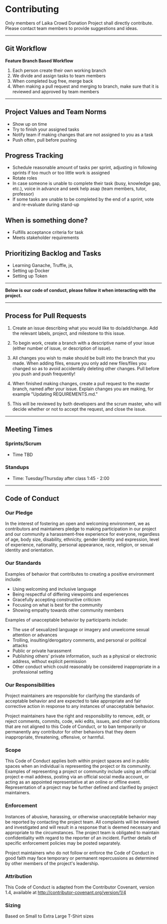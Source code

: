 Contributing
============

Only members of Laika Crowd Donation Project shall directly contribute. Please contact team members to provide suggestions and ideas.

---

## Git Workflow

**Feature Branch Based Workflow**
1. Each person create their own working branch
2. We divide and assign tasks to team members
3. When completed bug free, merge back
4. When making a pull request and merging to branch, make sure that it is reviewed and approved by team members

---

## Project Values and Team Norms

* Show up on time
* Try to finish your assigned tasks
* Notify team if making changes that are not assigned to you as a task
* Push often, pull before pushing

## Progress Tracking

* Schedule reasonable amount of tasks per sprint, adjusting in following sprints if too much or too little work is assigned
* Rotate roles
* In case someone is unable to complete their task (busy, knowledge gap, etc.), voice in advance and seek help asap (team members, tutor, professor)
* If some tasks are unable to be completed by the end of a sprint, vote and re-evaluate during stand-up

## When is something done?

* Fulfills acceptance criteria for task
* Meets stakeholder requirements

## Prioritizing Backlog and Tasks

* Learning Ganache, Truffle, js,
* Setting up Docker
* Setting up Token

---

**Below is our code of conduct, please follow it when interacting with the project.**

---

## Process for Pull Requests

1. Create an issue describing what you would like to do/add/change. Add the relevant labels, project, and milestone to this issue.

2. To begin work, create a branch with a descriptive name of your issue (either number of issue, or description of issue).

3. All changes you wish to make should be built into the branch that you made. When adding files, ensure you only add new files/files you changed so as to avoid accidentally deleting other changes. Pull before you push and push frequently!

4. When finished making changes, create a pull request to the master branch, named after your issue. Explain changes you are making, for example "Updating REQUIREMENTS.md."

5. This will be reviewed by both developers and the scrum master, who will decide whether or not to accept the request, and close the issue.

---

## Meeting Times

### Sprints/Scrum

* Time TBD

### Standups

* Time: Tuesday/Thursday after class 1:45 - 2:00

---

## Code of Conduct

### Our Pledge

In the interest of fostering an open and welcoming environment, we as contributors and maintainers pledge to making participation in our project and our community a harassment-free experience for everyone, regardless of age, body size, disability, ethnicity, gender identity and expression, level of experience, nationality, personal appearance, race, religion, or sexual identity and orientation.

### Our Standards

Examples of behavior that contributes to creating a positive environment include:

* Using welcoming and inclusive language
* Being respectful of differing viewpoints and experiences
* Gracefully accepting constructive criticism
* Focusing on what is best for the community
* Showing empathy towards other community members

Examples of unacceptable behavior by participants include:

* The use of sexualized language or imagery and unwelcome sexual attention or advances
* Trolling, insulting/derogatory comments, and personal or political attacks
* Public or private harassment
* Publishing others' private information, such as a physical or electronic address, without explicit permission
* Other conduct which could reasonably be considered inappropriate in a professional setting

### Our Responsibilities

Project maintainers are responsible for clarifying the standards of acceptable behavior and are expected to take appropriate and fair corrective action in response to any instances of unacceptable behavior.

Project maintainers have the right and responsibility to remove, edit, or reject comments, commits, code, wiki edits, issues, and other contributions that are not aligned to this Code of Conduct, or to ban temporarily or permanently any contributor for other behaviors that they deem inappropriate, threatening, offensive, or harmful.

### Scope

This Code of Conduct applies both within project spaces and in public spaces when an individual is representing the project or its community. Examples of representing a project or community include using an official project e-mail address, posting via an official social media account, or acting as an appointed representative at an online or offline event. Representation of a project may be further defined and clarified by project maintainers.

### Enforcement

Instances of abusive, harassing, or otherwise unacceptable behavior may be reported by contacting the project team. All complaints will be reviewed and investigated and will result in a response that is deemed necessary and appropriate to the circumstances. The project team is obligated to maintain confidentiality with regard to the reporter of an incident. Further details of specific enforcement policies may be posted separately.

Project maintainers who do not follow or enforce the Code of Conduct in good faith may face temporary or permanent repercussions as determined by other members of the project's leadership.

### Attribution

This Code of Conduct is adapted from the Contributor Covenant, version 1.4, available at http://contributor-covenant.org/version/1/4

### Sizing

Based on Small to Extra Large T-Shirt sizes
